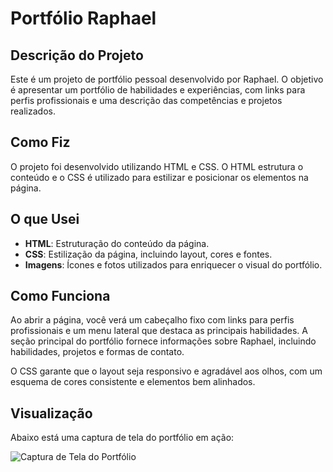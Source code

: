 # Portfólio Raphael

## Descrição do Projeto
Este é um projeto de portfólio pessoal desenvolvido por Raphael. O objetivo é apresentar um portfólio de habilidades e experiências, com links para perfis profissionais e uma descrição das competências e projetos realizados.

## Como Fiz
O projeto foi desenvolvido utilizando HTML e CSS. O HTML estrutura o conteúdo e o CSS é utilizado para estilizar e posicionar os elementos na página.

## O que Usei
- **HTML**: Estruturação do conteúdo da página.
- **CSS**: Estilização da página, incluindo layout, cores e fontes.
- **Imagens**: Ícones e fotos utilizados para enriquecer o visual do portfólio.

## Como Funciona
Ao abrir a página, você verá um cabeçalho fixo com links para perfis profissionais e um menu lateral que destaca as principais habilidades. A seção principal do portfólio fornece informações sobre Raphael, incluindo habilidades, projetos e formas de contato.

O CSS garante que o layout seja responsivo e agradável aos olhos, com um esquema de cores consistente e elementos bem alinhados.

## Visualização
Abaixo está uma captura de tela do portfólio em ação:

![Captura de Tela do Portfólio](portifolio.png)
